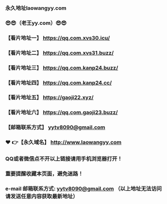 ### 永久地址laowangyy.com
### :sunglasses::sunglasses:（老王yy.com）:sunglasses::sunglasses:
### 【看片地址一】  https://qq.com.xvs30.icu/
### 【看片地址二】  https://qq.com.xvs31.buzz/
### 【看片地址三】  https://qq.com.kanp24.buzz/
### 【看片地址四】  https://qq.com.kanp24.cc/
### 【看片地址五】  https://gaoji22.xyz/
### 【看片地址六】 https://qq.com.gaoji23.buzz/
### 【邮箱联系方式】  yytv8090@gmail.com
### :heart: :point_right:【永久域名】  http://www.laowangyy.com
### QQ或者微信点不开以上链接请用手机浏览器打开！
### 重要提醒收藏本页面，避免迷路！
### e-mail 邮箱联系方式: yytv8090@gmail.com （以上地址无法访问请发送任意内容获取最新地址）
